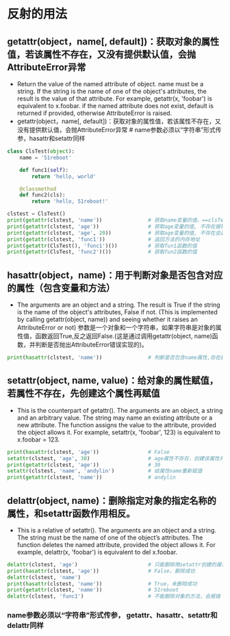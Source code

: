 # 反射的用法

## getattr(object，name[, default])：获取对象的属性值，若该属性不存在，又没有提供默认值，会抛AttributeError异常
- Return the value of the named attribute of object. name must be a string. If the string is the name of one of the object's attributes, the result is the value of that attribute. For example, getattr(x, 'foobar') is equivalent to x.foobar. if the named attribute does not exist, default is returned if provided, otherwise AttributeError is raised.
- getattr(object，name[, default])：获取对象的属性值，若该属性不存在，又没有提供默认值，会抛AttributeError异常    # name参数必须以“字符串”形式传参，hasattr和setattr同样

```python
class ClsTest(object):
    name = '51reboot'

    def func1(self):
        return 'hello, world'

    @classmethod
    def func2(cls):
        return 'hello, 51reboot!'

clstest = ClsTest()
print(getattr(clstest, 'name'))               # 获取name变量的值，==clsTest.value
print(getattr(clstest, 'age'))                # 获取age变量的值, 不存在报错
print(getattr(clstest, 'age', 20))            # 获取age变量的值, 不存在会返回设置的默认值20
print(getattr(clstest, 'func1'))              # 返回方法的内存地址
print(getattr(ClsTest(), 'func1')())          # 获取fun1函数的值
print(getattr(ClsTest, 'func2')())            # 获取fun2函数的值
```

## hasattr(object，name)：用于判断对象是否包含对应的属性（包含变量和方法）

- The arguments are an object and a string. The result is True if the string is the name of the object's attributes, False if not. (This is implemented by calling getattr(object, name)) and seeing whether it raises an AttributeError or not)
参数是一个对象和一个字符串，如果字符串是对象的属性值，函数返回True,反之返回False.(这是通过调用getattr(object, name)函数，并判断是否抛出AttributeError错误实现的)。

```python
print(hasattr(clstest, 'name'))               # 判断是否包含name属性,存在就返回True，反之返回False.
```

## setattr(object, name, value)：给对象的属性赋值，若属性不存在，先创建这个属性再赋值
- This is the counterpart of getattr(). The arguments are an object, a string and an arbitrary value. The string may name an existing attribute or a new attribute. The function assigns the value to the attribute, provided the object allows it. For example, setattr(x, 'foobar', 123) is equivalent to x.foobar = 123.

```python
print(hasattr(clstest, 'age'))                # False
setattr(clstest, 'age', 30)                   # age属性不存在，创建该属性并赋值给定的value
print(getattr(clstest, 'age'))                # 30
setattr(clstest, 'name', 'andylin')           # 给属性name重新赋值
print(getattr(clstest, 'name'))               # andylin
```

## delattr(object, name)：删除指定对象的指定名称的属性，和setattr函数作用相反。
- This is a relative of setattr(). The arguments are an object and a string. The string must be the name of one of the object’s attributes. The function deletes the named attribute, provided the object allows it. For example, delattr(x, 'foobar') is equivalent to del x.foobar.

```python
delattr(clstest, 'age')                       # 只能删除用setattr创建的属性
print(hasattr(clstest, 'age'))                # False，删除成功
delattr(clstest, 'name')
print(hasattr(clstest, 'name'))               # True，未删除成功
print(getattr(clstest, 'name'))               # 51reboot
delattr(clstest, 'func1')                     # 不能删除对象的方法，会报错
```

### name参数必须以“字符串”形式传参， getattr、hasattr、setattr和delattr同样